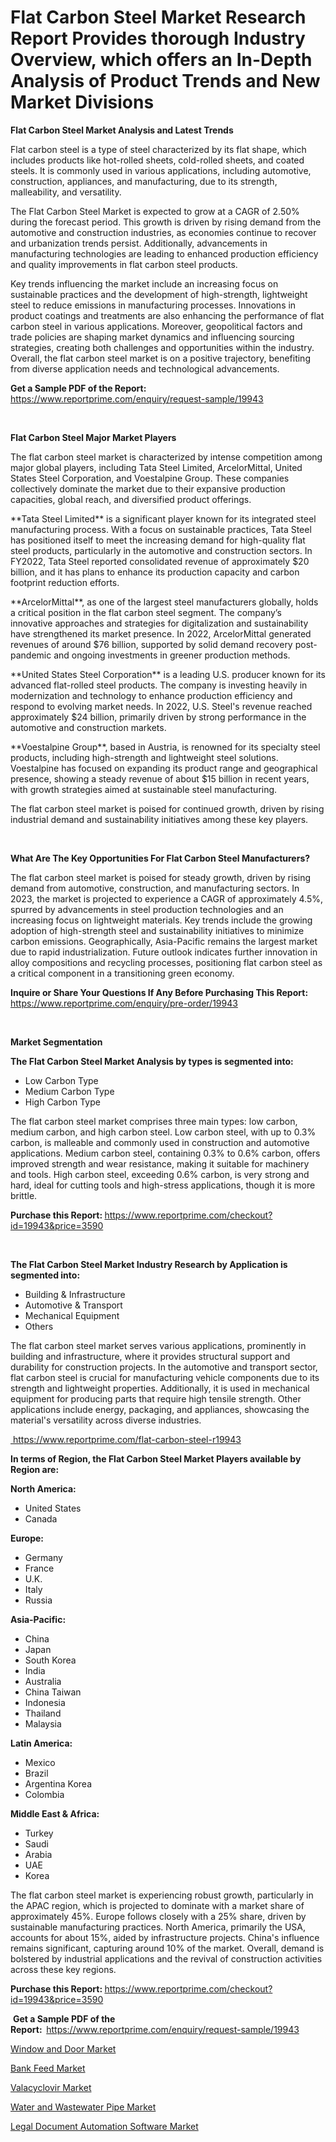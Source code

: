 <p><h1>Flat Carbon Steel Market Research Report Provides thorough Industry Overview, which offers an In-Depth Analysis of Product Trends and New Market Divisions</h1></p><p><strong>Flat Carbon Steel Market Analysis and Latest Trends</strong></p>
<p><p>Flat carbon steel is a type of steel characterized by its flat shape, which includes products like hot-rolled sheets, cold-rolled sheets, and coated steels. It is commonly used in various applications, including automotive, construction, appliances, and manufacturing, due to its strength, malleability, and versatility.</p><p>The Flat Carbon Steel Market is expected to grow at a CAGR of 2.50% during the forecast period. This growth is driven by rising demand from the automotive and construction industries, as economies continue to recover and urbanization trends persist. Additionally, advancements in manufacturing technologies are leading to enhanced production efficiency and quality improvements in flat carbon steel products.</p><p>Key trends influencing the market include an increasing focus on sustainable practices and the development of high-strength, lightweight steel to reduce emissions in manufacturing processes. Innovations in product coatings and treatments are also enhancing the performance of flat carbon steel in various applications. Moreover, geopolitical factors and trade policies are shaping market dynamics and influencing sourcing strategies, creating both challenges and opportunities within the industry. Overall, the flat carbon steel market is on a positive trajectory, benefiting from diverse application needs and technological advancements.</p></p>
<p><strong>Get a Sample PDF of the Report:&nbsp;</strong> <a href="https://www.reportprime.com/enquiry/request-sample/19943?utm_campaign=115&utm_medium=2&utm_source=Github&utm_content=ia&utm_term=23112024&utm_id=flat-carbon-steel">https://www.reportprime.com/enquiry/request-sample/19943</a></p>
<p>&nbsp;</p>
<p><strong>Flat Carbon Steel Major Market Players</strong></p>
<p><p>The flat carbon steel market is characterized by intense competition among major global players, including Tata Steel Limited, ArcelorMittal, United States Steel Corporation, and Voestalpine Group. These companies collectively dominate the market due to their expansive production capacities, global reach, and diversified product offerings.</p><p>**Tata Steel Limited** is a significant player known for its integrated steel manufacturing process. With a focus on sustainable practices, Tata Steel has positioned itself to meet the increasing demand for high-quality flat steel products, particularly in the automotive and construction sectors. In FY2022, Tata Steel reported consolidated revenue of approximately $20 billion, and it has plans to enhance its production capacity and carbon footprint reduction efforts.</p><p>**ArcelorMittal**, as one of the largest steel manufacturers globally, holds a critical position in the flat carbon steel segment. The company’s innovative approaches and strategies for digitalization and sustainability have strengthened its market presence. In 2022, ArcelorMittal generated revenues of around $76 billion, supported by solid demand recovery post-pandemic and ongoing investments in greener production methods.</p><p>**United States Steel Corporation** is a leading U.S. producer known for its advanced flat-rolled steel products. The company is investing heavily in modernization and technology to enhance production efficiency and respond to evolving market needs. In 2022, U.S. Steel's revenue reached approximately $24 billion, primarily driven by strong performance in the automotive and construction markets.</p><p>**Voestalpine Group**, based in Austria, is renowned for its specialty steel products, including high-strength and lightweight steel solutions. Voestalpine has focused on expanding its product range and geographical presence, showing a steady revenue of about $15 billion in recent years, with growth strategies aimed at sustainable steel manufacturing.</p><p>The flat carbon steel market is poised for continued growth, driven by rising industrial demand and sustainability initiatives among these key players.</p></p>
<p>&nbsp;</p>
<p><strong>What Are The Key Opportunities For Flat Carbon Steel Manufacturers?</strong></p>
<p><p>The flat carbon steel market is poised for steady growth, driven by rising demand from automotive, construction, and manufacturing sectors. In 2023, the market is projected to experience a CAGR of approximately 4.5%, spurred by advancements in steel production technologies and an increasing focus on lightweight materials. Key trends include the growing adoption of high-strength steel and sustainability initiatives to minimize carbon emissions. Geographically, Asia-Pacific remains the largest market due to rapid industrialization. Future outlook indicates further innovation in alloy compositions and recycling processes, positioning flat carbon steel as a critical component in a transitioning green economy.</p></p>
<p><strong>Inquire or Share Your Questions If Any Before Purchasing This Report:</strong> <a href="https://www.reportprime.com/enquiry/pre-order/19943?utm_campaign=115&utm_medium=2&utm_source=Github&utm_content=ia&utm_term=23112024&utm_id=flat-carbon-steel">https://www.reportprime.com/enquiry/pre-order/19943</a></p>
<p>&nbsp;</p>
<p><strong>Market Segmentation</strong></p>
<p><strong>The Flat Carbon Steel Market Analysis by types is segmented into:</strong></p>
<p><ul><li>Low Carbon Type</li><li>Medium Carbon Type</li><li>High Carbon Type</li></ul></p>
<p><p>The flat carbon steel market comprises three main types: low carbon, medium carbon, and high carbon steel. Low carbon steel, with up to 0.3% carbon, is malleable and commonly used in construction and automotive applications. Medium carbon steel, containing 0.3% to 0.6% carbon, offers improved strength and wear resistance, making it suitable for machinery and tools. High carbon steel, exceeding 0.6% carbon, is very strong and hard, ideal for cutting tools and high-stress applications, though it is more brittle.</p></p>
<p><strong>Purchase this Report:&nbsp;</strong><a href="https://www.reportprime.com/checkout?id=19943&price=3590&utm_campaign=115&utm_medium=2&utm_source=Github&utm_content=ia&utm_term=23112024&utm_id=flat-carbon-steel">https://www.reportprime.com/checkout?id=19943&price=3590</a></p>
<p>&nbsp;</p>
<p><strong>The Flat Carbon Steel Market Industry Research by Application is segmented into:</strong></p>
<p><ul><li>Building & Infrastructure</li><li>Automotive & Transport</li><li>Mechanical Equipment</li><li>Others</li></ul></p>
<p><p>The flat carbon steel market serves various applications, prominently in building and infrastructure, where it provides structural support and durability for construction projects. In the automotive and transport sector, flat carbon steel is crucial for manufacturing vehicle components due to its strength and lightweight properties. Additionally, it is used in mechanical equipment for producing parts that require high tensile strength. Other applications include energy, packaging, and appliances, showcasing the material's versatility across diverse industries.</p></p>
<p><a href="https://www.reportprime.com/flat-carbon-steel-r19943?utm_campaign=115&utm_medium=2&utm_source=Github&utm_content=ia&utm_term=23112024&utm_id=flat-carbon-steel">&nbsp;https://www.reportprime.com/flat-carbon-steel-r19943</a></p>
<p><strong>In terms of Region, the Flat Carbon Steel Market Players available by Region are:</strong></p>
<p>
    <p> <strong> North America: </strong>
        <ul>
            <li>United States</li>
            <li>Canada</li>
        </ul>
        </p> 
    <p> <strong> Europe: </strong>
        <ul>
            <li>Germany</li>
            <li>France</li>
            <li>U.K.</li>
            <li>Italy</li>
            <li>Russia</li>
        </ul>
        </p> 
    <p> <strong> Asia-Pacific: </strong>
        <ul>
            <li>China</li>
            <li>Japan</li>
            <li>South Korea</li>
            <li>India</li>
            <li>Australia</li>
            <li>China Taiwan</li>
            <li>Indonesia</li>
            <li>Thailand</li>
            <li>Malaysia</li>
        </ul>
        </p> 
    <p> <strong> Latin America: </strong>
        <ul>
            <li>Mexico</li>
            <li>Brazil</li>
            <li>Argentina Korea</li>
            <li>Colombia</li>
        </ul>
        </p> 
    <p> <strong> Middle East & Africa: </strong>
        <ul>
            <li>Turkey</li>
            <li>Saudi</li>
            <li>Arabia</li>
            <li>UAE</li>
            <li>Korea</li>
        </ul>
    </p>
    </p>
<p><p>The flat carbon steel market is experiencing robust growth, particularly in the APAC region, which is projected to dominate with a market share of approximately 45%. Europe follows closely with a 25% share, driven by sustainable manufacturing practices. North America, primarily the USA, accounts for about 15%, aided by infrastructure projects. China's influence remains significant, capturing around 10% of the market. Overall, demand is bolstered by industrial applications and the revival of construction activities across these key regions.</p></p>
<p><strong>Purchase this Report: </strong><a href="https://www.reportprime.com/checkout?id=19943&price=3590&utm_campaign=115&utm_medium=2&utm_source=Github&utm_content=ia&utm_term=23112024&utm_id=flat-carbon-steel">https://www.reportprime.com/checkout?id=19943&price=3590</a></p>
<p>&nbsp;<strong>Get a Sample PDF of the Report:&nbsp;&nbsp;</strong><a href="https://www.reportprime.com/enquiry/request-sample/19943?utm_campaign=115&utm_medium=2&utm_source=Github&utm_content=ia&utm_term=23112024&utm_id=flat-carbon-steel">https://www.reportprime.com/enquiry/request-sample/19943</a></p>
<p><strong></strong></p>
<p><p><a href="https://github.com/JakirUddin651/Market-Research-Report-List-1/blob/main/window-and-door-market.md?utm_campaign=115&utm_medium=2&utm_source=Github&utm_content=ia&utm_term=23112024&utm_id=flat-carbon-steel">Window and Door Market</a></p><p><a href="https://issuu.com/reportprime-2/docs/bank-feed-market-size-2030.pptx_571db3d4676079?utm_campaign=115&utm_medium=2&utm_source=Github&utm_content=ia&utm_term=23112024&utm_id=flat-carbon-steel">Bank Feed Market</a></p><p><a href="https://www.linkedin.com/pulse/forecasted-growth-key-players-valacyclovir-market-2024-2031-mkjlf?utm_campaign=115&utm_medium=2&utm_source=Github&utm_content=ia&utm_term=23112024&utm_id=flat-carbon-steel">Valacyclovir Market</a></p><p><a href="https://github.com/ashepherd82/Market-Research-Report-List-6/blob/main/water-and-wastewater-pipe-market.md?utm_campaign=115&utm_medium=2&utm_source=Github&utm_content=ia&utm_term=23112024&utm_id=flat-carbon-steel">Water and Wastewater Pipe Market</a></p><p><a href="https://issuu.com/reportprime-2/docs/legal-document-automation-software-_aa172a56a6b12e?utm_campaign=115&utm_medium=2&utm_source=Github&utm_content=ia&utm_term=23112024&utm_id=flat-carbon-steel">Legal Document Automation Software Market</a></p></p>